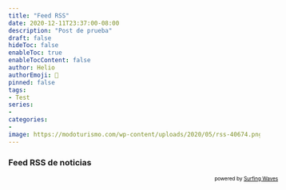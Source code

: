 ```yaml
---
title: "Feed RSS"
date: 2020-12-11T23:37:00-08:00
description: "Post de prueba"
draft: false
hideToc: false
enableToc: true
enableTocContent: false
author: Helio
authorEmoji: 🐉
pinned: false
tags:
- Test
series:
-
categories:
- 
image: https://modoturismo.com/wp-content/uploads/2020/05/rss-40674.png
---
```



### Feed RSS de noticias

<!-- start sw-rss-feed code --> 
<script type="text/javascript"> 
<!-- 
rssfeed_url = new Array(); 
rssfeed_url[0]="https://www.eluniversal.com.mx/seccion/1671/rss.xml"; rssfeed_url[1]="https://www.debate.com.mx/rss/feed.xml"; rssfeed_url[2]="https://www.excelsior.com.mx/rss.xml"; rssfeed_url[3]="https://www.reforma.com/rss/portada.xml";  
rssfeed_frame_width="100%"; 
rssfeed_frame_height="430"; 
rssfeed_scroll="on"; 
rssfeed_scroll_step="6"; 
rssfeed_scroll_bar="off"; 
rssfeed_target="_blank"; 
rssfeed_font_size="12"; 
rssfeed_font_face=""; 
rssfeed_border="on"; 
rssfeed_css_url=""; 
rssfeed_title="on"; 
rssfeed_title_name="Noticias México"; 
rssfeed_title_bgcolor="#000"; 
rssfeed_title_color="#fff"; 
rssfeed_title_bgimage=""; 
rssfeed_footer="off"; 
rssfeed_footer_name="rss feed"; 
rssfeed_footer_bgcolor="#fff"; 
rssfeed_footer_color="#333"; 
rssfeed_footer_bgimage=""; 
rssfeed_item_title_length="50"; 
rssfeed_item_title_color="#666"; 
rssfeed_item_bgcolor="#fff"; 
rssfeed_item_bgimage=""; 
rssfeed_item_border_bottom="on"; 
rssfeed_item_source_icon="off"; 
rssfeed_item_date="off"; 
rssfeed_item_description="on"; 
rssfeed_item_description_length="120"; 
rssfeed_item_description_color="#666"; 
rssfeed_item_description_link_color="#333"; 
rssfeed_item_description_tag="off"; 
rssfeed_no_items="0"; 
rssfeed_cache = "e19d6743d060133ccd3575c80069961f"; 
//--> 
</script> 
<script type="text/javascript" src="//feed.surfing-waves.com/js/rss-feed.js"></script> 
<!-- The link below helps keep this service FREE, and helps other people find the SW widget. Please be cool and keep it! Thanks. --> 
<div style="color:#000;font-size:10px; text-align:right; width:540px;">powered by <a href="https://surfing-waves.com" rel="noopener" target="_blank" style="color:#000;">Surfing Waves</a></div> 
<!-- end sw-rss-feed code -->



